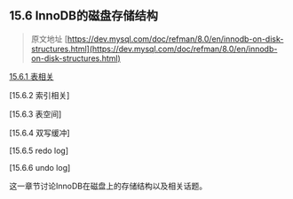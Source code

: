## 15.6 InnoDB的磁盘存储结构

> 原文地址 [https://dev.mysql.com/doc/refman/8.0/en/innodb-on-disk-structures.html](https://dev.mysql.com/doc/refman/8.0/en/innodb-on-disk-structures.html)

[15.6.1 表相关](InnoDB_On-Disk_Structures/innodb-tables.md)

[15.6.2 索引相关]

[15.6.3 表空间]

[15.6.4 双写缓冲]

[15.6.5 redo log]

[15.6.6 undo log]

这一章节讨论InnoDB在磁盘上的存储结构以及相关话题。
